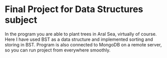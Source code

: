 # Final Project for Data Structures subject

In the program you are able to plant trees in Aral Sea, virtually of course.
Here I have used BST as a data structure and implemented sorting and storing in BST.
Program is also connected to MongoDB on a remote server, so you can run project from everywhere smoothly.
